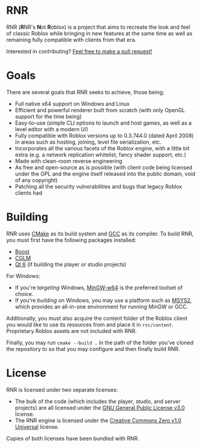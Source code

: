 # RNR
RNR (**R**NR's **N**ot **R**oblox) is a project that aims to recreate the look and feel of classic Roblox while bringing in new features at the same time as well as remaining fully compatible with clients from that era.

Interested in contributing? [Feel free to make a pull request!](https://github.com/kiseki-lol/RNR/pulls)

# Goals
There are several goals that RNR seeks to achieve, those being;
- Full native x64 support on Windows and Linux
- Efficient and powerful renderer built from scratch (with only OpenGL support for the time being)
- Easy-to-use (simple CLI options to launch and host games, as well as a level editor with a modern UI)
- Fully compatible with Roblox versions up to 0.3.744.0 (dated April 2008) in areas such as hosting, joining, level file serialization, etc.
- Incorporates all the various facets of the Roblox engine, with a little bit extra (e.g. a network replication whitelist, fancy shader support, etc.)
- Made with clean-room reverse engineering
- As free and open-source as is possible (with client code being licensed under the GPL and the engine itself released into the public domain, void of any copyright)
- Patching all the security vulnerabilities and bugs that legacy Roblox clients had

# Building
RNR uses [CMake](https://cmake.org/) as its build system and [GCC](https://gcc.gnu.org/) as its compiler. To build RNR, you must first have the following packages installed:
- [Boost](https://www.boost.org/)
- [CGLM](https://github.com/recp/cglm)
- [Qt 6](https://www.qt.io/product/qt6) (if building the player or studio projects)

For Windows:
- If you're *targeting* Windows, [MinGW-w64](https://www.mingw-w64.org/) is the preferred toolset of choice.
- If you're *building on* Windows, you may use a platform such as [MSYS2](https://www.msys2.org/), which provides an all-in-one environment for running MinGW or GCC.

Additionally, you must also acquire the content folder of the Roblox client you would like to use its resources from and place it in `rsc/content`. Proprietary Roblox assets are not included with RNR.

Finally, you may run `cmake --build .` in the path of the folder you've cloned the repository to so that you may configure and then finally build RNR.

# License
RNR is licensed under two separate licenses:
- The bulk of the code (which includes the player, studio, and server projects) are all licensed under the [GNU General Public License v3.0](https://www.gnu.org/licenses/gpl-3.0.txt) license.
- The RNR engine is licensed under the [Creative Commons Zero v1.0 Universal](https://creativecommons.org/publicdomain/zero/1.0/legalcode.txt) license.

Copies of both licenses have been bundled with RNR.